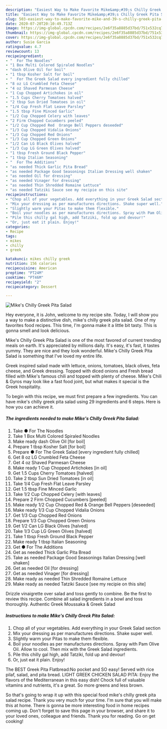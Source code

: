 ```yaml
---
description: "Easiest Way to Make Favorite Mike&amp;#39;s Chilly Greek Pita Salad"
title: "Easiest Way to Make Favorite Mike&amp;#39;s Chilly Greek Pita Salad"
slug: 503-easiest-way-to-make-favorite-mike-and-39-s-chilly-greek-pita-salad
date: 2020-07-20T20:10:49.713Z
image: https://img-global.cpcdn.com/recipes/2e6f35a8885d37bd/751x532cq70/mikes-chilly-greek-pita-salad-recipe-main-photo.jpg
thumbnail: https://img-global.cpcdn.com/recipes/2e6f35a8885d37bd/751x532cq70/mikes-chilly-greek-pita-salad-recipe-main-photo.jpg
cover: https://img-global.cpcdn.com/recipes/2e6f35a8885d37bd/751x532cq70/mikes-chilly-greek-pita-salad-recipe-main-photo.jpg
author: Susie Garcia
ratingvalue: 4.7
reviewcount: 13
recipeingredient:
- "  For The Noodles"
- "1 Box Multi Colored Spiraled Noodles"
- "dash Olive Oil for boil"
- "1 tbsp Kosher Salt for boil"
- "  For The Greek Salad every ingredient fully chilled"
- "8 oz LG Crumbled Feta Cheese"
- "4 oz Shaved Parmesan Cheese"
- "1 Cup Chopped Artichokes in oil"
- "1.5 Cups Cherry Tomatoes halved"
- "2 tbsp Sun Dried Tomatoes in oil"
- "1/4 Cup Fresh Flat Leave Parsley"
- "1.5 tbsp Fine Minced Garlic"
- "1/2 Cup Chopped Celery with leaves"
- "2 Firm Chopped Cucumbers peeled"
- "1/2 Cup Chopped Red  Orange Bell Peppers deseeded"
- "1/3 Cup Chopped Vidalia Onions"
- "1/3 Cup Chopped Red Onions"
- "1/3 Cup Chopped Green Onions"
- "1/2 Can LG Black Olives halved"
- "1/3 Cup LG Green Olives halved"
- "1 tbsp Fresh Ground Black Pepper"
- "1 tbsp Italian Seasoning"
- "  For The Additions"
- "as needed Thick Garlic Pita Bread"
- "as needed Package Good Seasonings Italian Dressing well shaken"
- "as needed Oil for dressing"
- "as needed Vinager for dressing"
- "as needed Thin Shredded Romaine Lettuce"
- "as needed Tatziki Sauce see my recipie on this site"
recipeinstructions:
- "Chop all of your vegetables. Add everything in your Greek Salad section"
- "Mix your dressing as per manufactures directions. Shake super well."
- "Slightly warm your Pitas to make them flexible."
- "Boil your noodles as per manufactures directions. Spray with Pam Olive Oil. Allow to cool. Then mix with the Greek Salad ingredients."
- "Pile this chilly gal high, add Tatziki, fold up and devour!"
- "Or, just eat it plain. Enjoy!"
categories:
- Recipe
tags:
- mikes
- chilly
- greek

katakunci: mikes chilly greek 
nutrition: 156 calories
recipecuisine: American
preptime: "PT24M"
cooktime: "PT46M"
recipeyield: "2"
recipecategory: Dessert

---
```



![Mike&#39;s Chilly Greek Pita Salad](https://img-global.cpcdn.com/recipes/2e6f35a8885d37bd/751x532cq70/mikes-chilly-greek-pita-salad-recipe-main-photo.jpg)

Hey everyone, it is John, welcome to my recipe site. Today, I will show you a way to make a distinctive dish, mike&#39;s chilly greek pita salad. One of my favorites food recipes. This time, I'm gonna make it a little bit tasty. This is gonna smell and look delicious.

Mike&#39;s Chilly Greek Pita Salad is one of the most favored of current trending meals on earth. It's appreciated by millions daily. It's easy, it's fast, it tastes yummy. They are nice and they look wonderful. Mike&#39;s Chilly Greek Pita Salad is something that I've loved my entire life.

Greek inspired salad made with lettuce, onions, tomatoes, black olives, feta cheese, and Greek dressing. Topped with diced onions and Fresh bread filled with Mike&#39;s famous chili and topped with plenty of cheese. Mike&#39;s Chili &amp; Gyros may look like a fast food joint, but what makes it special is the Greek hospitality.


To begin with this recipe, we must first prepare a few ingredients. You can have mike&#39;s chilly greek pita salad using 29 ingredients and 6 steps. Here is how you can achieve it.

<!--inarticleads1-->

##### The ingredients needed to make Mike&#39;s Chilly Greek Pita Salad:

1. Take  ● For The Noodles
1. Take 1 Box Multi Colored Spiraled Noodles
1. Make ready dash Olive Oil [for boil]
1. Prepare 1 tbsp Kosher Salt [for boil]
1. Prepare  ● For The Greek Salad [every ingredient fully chilled]
1. Get 8 oz LG Crumbled Feta Cheese
1. Get 4 oz Shaved Parmesan Cheese
1. Make ready 1 Cup Chopped Artichokes [in oil]
1. Get 1.5 Cups Cherry Tomatoes [halved]
1. Take 2 tbsp Sun Dried Tomatoes [in oil]
1. Take 1/4 Cup Fresh Flat Leave Parsley
1. Get 1.5 tbsp Fine Minced Garlic
1. Take 1/2 Cup Chopped Celery [with leaves]
1. Prepare 2 Firm Chopped Cucumbers [peeled]
1. Make ready 1/2 Cup Chopped Red &amp; Orange Bell Peppers [deseeded]
1. Make ready 1/3 Cup Chopped Vidalia Onions
1. Get 1/3 Cup Chopped Red Onions
1. Prepare 1/3 Cup Chopped Green Onions
1. Get 1/2 Can LG Black Olives [halved]
1. Take 1/3 Cup LG Green Olives [halved]
1. Take 1 tbsp Fresh Ground Black Pepper
1. Make ready 1 tbsp Italian Seasoning
1. Get  ● For The Additions
1. Get as needed Thick Garlic Pita Bread
1. Take as needed Package Good Seasonings Italian Dressing [well shaken]
1. Get as needed Oil [for dressing]
1. Get as needed Vinager [for dressing]
1. Make ready as needed Thin Shredded Romaine Lettuce
1. Make ready as needed Tatziki Sauce [see my recipie on this site]


Drizzle vinaigrette over salad and toss gently to combine. Be the first to review this recipe. Combine all salad ingredients in a bowl and toss thoroughly. Authentic Greek Moussaka &amp; Greek Salad 

<!--inarticleads2-->

##### Instructions to make Mike&#39;s Chilly Greek Pita Salad:

1. Chop all of your vegetables. Add everything in your Greek Salad section
1. Mix your dressing as per manufactures directions. Shake super well.
1. Slightly warm your Pitas to make them flexible.
1. Boil your noodles as per manufactures directions. Spray with Pam Olive Oil. Allow to cool. Then mix with the Greek Salad ingredients.
1. Pile this chilly gal high, add Tatziki, fold up and devour!
1. Or, just eat it plain. Enjoy!


The BEST Greek Pita Flatbread:No pocket and SO easy! Served with rice pilaf, salad, and pita bread. LIGHT GREEK CHICKEN SALAD PITA: Enjoy the flavors of the Mediterranean in this easy dish! Chock full of valuable vitamins and nutrients, it&#39;s a great. So more greens and less brown. 

So that's going to wrap it up with this special food mike&#39;s chilly greek pita salad recipe. Thank you very much for your time. I'm sure that you will make this at home. There is gonna be more interesting food in home recipes coming up. Don't forget to save this page in your browser, and share it to your loved ones, colleague and friends. Thank you for reading. Go on get cooking!
